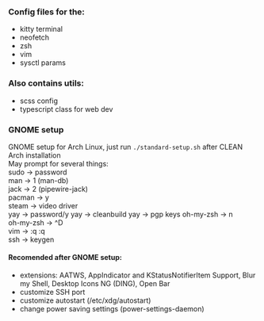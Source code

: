 ### Config files for the:
- kitty terminal<br>
- neofetch<br>
- zsh<br>
- vim<br>
- sysctl params

### Also contains utils:
- scss config<br>
- typescript class for web dev

### GNOME setup
GNOME setup for Arch Linux, just run `./standard-setup.sh` after CLEAN Arch installation<br>
May prompt for several things:<br>
sudo      -> password<br>
man       -> 1 (man-db)<br>
jack      -> 2 (pipewire-jack)<br>
pacman    -> y<br>
steam     -> video driver<br>
yay       -> password/y
yay       -> cleanbuild
yay       -> pgp keys
oh-my-zsh -> n<br>
oh-my-zsh -> ^D<br>
vim       -> :q :q<br>
ssh       -> keygen

#### Recomended after GNOME setup:
- extensions: AATWS, AppIndicator and KStatusNotifierItem Support, Blur my Shell, Desktop Icons NG (DING), Open Bar<br>
- customize SSH port<br>
- customize autostart (/etc/xdg/autostart)<br>
- change power saving settings (power-settings-daemon)<br>
